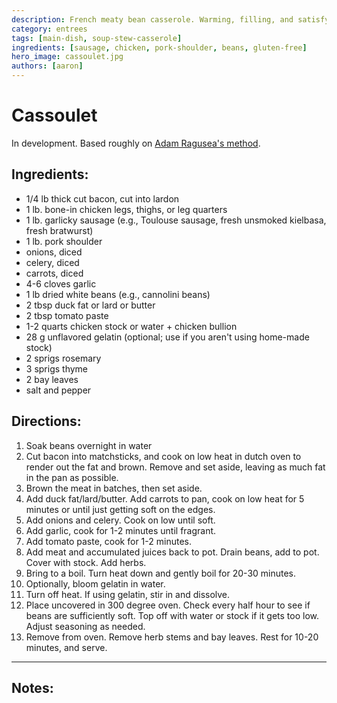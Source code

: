 ```yaml
---
description: French meaty bean casserole. Warming, filling, and satisfying.
category: entrees
tags: [main-dish, soup-stew-casserole]
ingredients: [sausage, chicken, pork-shoulder, beans, gluten-free]
hero_image: cassoulet.jpg
authors: [aaron]
---
```


# Cassoulet

In development. Based roughly on [Adam Ragusea's method](https://www.youtube.com/watch?v=g_Huy-0Xeek).

## Ingredients:

* 1/4 lb thick cut bacon, cut into lardon
* 1 lb. bone-in chicken legs, thighs, or leg quarters
* 1 lb. garlicky sausage (e.g., Toulouse sausage, fresh unsmoked kielbasa, fresh bratwurst)
* 1 lb. pork shoulder
* onions, diced
* celery, diced
* carrots, diced
* 4-6 cloves garlic
* 1 lb dried white beans (e.g., cannolini beans)
* 2 tbsp duck fat or lard or butter
* 2 tbsp tomato paste
* 1-2 quarts chicken stock or water + chicken bullion
* 28 g  unflavored gelatin (optional; use if you aren't using home-made stock)
* 2 sprigs rosemary
* 3 sprigs thyme 
* 2 bay leaves
* salt and pepper

## Directions:

1. Soak beans overnight in water
2. Cut bacon into matchsticks, and cook on low heat in dutch oven to render out the fat and brown. Remove and set aside, leaving as much fat in the pan as possible.
3. Brown the meat in batches, then set aside.
4. Add duck fat/lard/butter. Add carrots to pan, cook on low heat for 5 minutes or until just getting soft on the edges.
5. Add onions and celery. Cook on low until soft.
6. Add garlic, cook for 1-2 minutes until fragrant.
7. Add tomato paste, cook for 1-2 minutes.
8. Add meat and accumulated juices back to pot. Drain beans, add to pot. Cover with stock. Add herbs.
9. Bring to a boil. Turn heat down and gently boil for 20-30 minutes.
10. Optionally, bloom gelatin in water.
11. Turn off heat. If using gelatin, stir in and dissolve.
12. Place uncovered in 300 degree oven. Check every half hour to see if beans are sufficiently soft. Top off with water or stock if it gets too low. Adjust seasoning as needed.
13. Remove from oven. Remove herb stems and bay leaves. Rest for 10-20 minutes, and serve.

---

## Notes:

